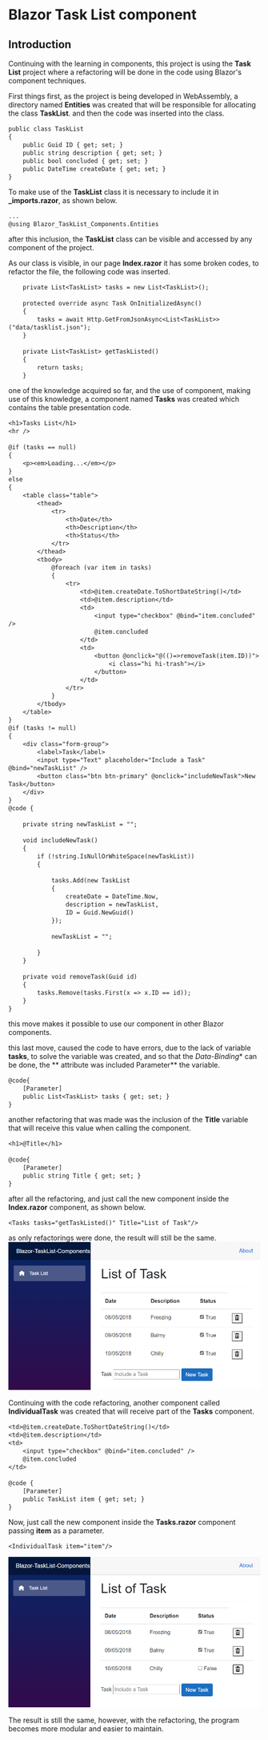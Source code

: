 # Blazor Task List component

## Introduction
Continuing with the learning in components, this project is using the **Task List** project where a refactoring will be done in the code using Blazor's component techniques.

First things first, as the project is being developed in WebAssembly, a directory named **Entities** was created that will be responsible for allocating the class **TaskList**. and then the code was inserted into the class.
```razor
public class TaskList
{
	public Guid ID { get; set; }
	public string description { get; set; }
	public bool concluded { get; set; }
	public DateTime createDate { get; set; }
}
```
To make use of the **TaskList** class it is necessary to include it in **_imports.razor**, as shown below.
```razor
...
@using Blazor_TaskList_Components.Entities
```
after this inclusion, the **TaskList** class can be visible and accessed by any component of the project.

As our class is visible, in our page **Index.razor** it has some broken codes, to refactor the file, the following code was inserted.
```razor
	private List<TaskList> tasks = new List<TaskList>();

    protected override async Task OnInitializedAsync()
    {
        tasks = await Http.GetFromJsonAsync<List<TaskList>>("data/tasklist.json");
    }

    private List<TaskList> getTaskListed()
    {
        return tasks;
    }
```
one of the knowledge acquired so far, and the use of component, making use of this knowledge, a component named **Tasks** was created which contains the table presentation code.
```razor
<h1>Tasks List</h1>
<hr />

@if (tasks == null)
{
    <p><em>Loading...</em></p>
}
else
{
    <table class="table">
        <thead>
            <tr>
                <th>Date</th>
                <th>Description</th>
                <th>Status</th>
            </tr>
        </thead>
        <tbody>
            @foreach (var item in tasks)
            {
                <tr>
                    <td>@item.createDate.ToShortDateString()</td>
                    <td>@item.description</td>
                    <td>
                        <input type="checkbox" @bind="item.concluded" />
                        @item.concluded
                    </td>
                    <td>
                        <button @onclick="@(()=>removeTask(item.ID))">
                            <i class="hi hi-trash"></i>
                        </button>
                    </td>
                </tr>
            }
        </tbody>
    </table>
}
@if (tasks != null)
{
    <div class="form-group">
        <label>Task</label>
        <input type="Text" placeholder="Include a Task" @bind="newTaskList" />
        <button class="btn btn-primary" @onclick="includeNewTask">New Task</button>
    </div>
}
@code {

    private string newTaskList = "";

    void includeNewTask()
    {
        if (!string.IsNullOrWhiteSpace(newTaskList))
        {

            tasks.Add(new TaskList
            {
                createDate = DateTime.Now,
                description = newTaskList,
                ID = Guid.NewGuid()
            });

            newTaskList = "";

        }
    }

    private void removeTask(Guid id)
    {
        tasks.Remove(tasks.First(x => x.ID == id));
    }
}

```
this move makes it possible to use our component in other Blazor components.

this last move, caused the code to have errors, due to the lack of variable **tasks**, to solve the variable was created, and so that the *Data-Binding** can be done, the ** attribute was included Parameter** the variable.
```razor
@code{
	[Parameter]
	public List<TaskList> tasks { get; set; }
}
```

another refactoring that was made was the inclusion of the **Title** variable that will receive this value when calling the component.
```razor
<h1>@Title</h1>

@code{
	[Parameter]
	public string Title { get; set; }
}
```

after all the refactoring, and just call the new component inside the **Index.razor** component, as shown below.
```razor
<Tasks tasks="getTaskListed()" Title="List of Task"/>
```
as only refactorings were done, the result will still be the same.
![Blazor-TaskList-Components-1](Blazor-TaskList-Components-1.png "Blazor-TaskList-Components-1") 

Continuing with the code refactoring, another component called **IndividualTask** was created that will receive part of the **Tasks** component.
```razor
<td>@item.createDate.ToShortDateString()</td>
<td>@item.description</td>
<td>
	<input type="checkbox" @bind="item.concluded" />
	@item.concluded
</td>

@code {
	[Parameter]
	public TaskList item { get; set; }
}
``` 
Now, just call the new component inside the **Tasks.razor** component passing **item** as a parameter.
```razor
<IndividualTask item="item"/>
``` 
![Blazor-TaskList-Components-2](Blazor-TaskList-Components-2.png "Blazor-TaskList-Components-2")

The result is still the same, however, with the refactoring, the program becomes more modular and easier to maintain. 